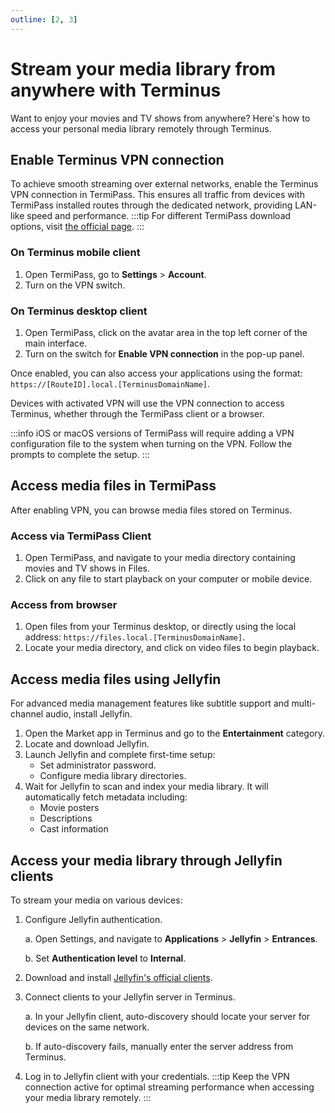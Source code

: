 ```yaml
---
outline: [2, 3]
---
```


# Stream your media library from anywhere with Terminus
Want to enjoy your movies and TV shows from anywhere? Here's how to access your personal media library remotely through Terminus.

## Enable Terminus VPN connection
To achieve smooth streaming over external networks, enable the Terminus VPN connection in TermiPass. This ensures all traffic from devices with TermiPass installed routes through the dedicated network, providing LAN-like speed and performance.
:::tip
For different TermiPass download options, visit [the official page](https://www.jointerminus.com/termipass).
:::

### On Terminus mobile client
1. Open TermiPass, go to **Settings** > **Account**.
2. Turn on the VPN switch.

### On Terminus desktop client
1. Open TermiPass, click on the avatar area in the top left corner of the main interface.
2. Turn on the switch for **Enable VPN connection** in the pop-up panel.

Once enabled, you can also access your applications using the format: `https://[RouteID].local.[TerminusDomainName]`.

Devices with activated VPN will use the VPN connection to access Terminus, whether through the TermiPass client or a browser.

:::info
iOS or macOS versions of TermiPass will require adding a VPN configuration file to the system when turning on the VPN. Follow the prompts to complete the setup.
:::

## Access media files in TermiPass
After enabling VPN, you can browse media files stored on Terminus.

### Access via TermiPass Client
1. Open TermiPass, and navigate to your media directory containing movies and TV shows in Files.
2. Click on any file to start playback on your computer or mobile device.

### Access from browser
1. Open files from your Terminus desktop, or directly using the local address: `https://files.local.[TerminusDomainName]`.
2. Locate your media directory, and click on video files to begin playback.

## Access media files using Jellyfin
For advanced media management features like subtitle support and multi-channel audio, install Jellyfin.

1. Open the Market app in Terminus and go to the **Entertainment** category.
2. Locate and download Jellyfin.
3. Launch Jellyfin and complete first-time setup:
   - Set administrator password.
   - Configure media library directories.
4. Wait for Jellyfin to scan and index your media library. It will automatically fetch metadata including:
   - Movie posters 
   - Descriptions 
   - Cast information

## Access your media library through Jellyfin clients
To stream your media on various devices:

1. Configure Jellyfin authentication. 
    
   a. Open Settings, and navigate to **Applications** > **Jellyfin** > **Entrances**.

   b. Set **Authentication level** to **Internal**.
2. Download and install [Jellyfin's official clients](https://jellyfin.org/downloads/).
3. Connect clients to your Jellyfin server in Terminus. 

   a. In your Jellyfin client, auto-discovery should locate your server for devices on the same network.

   b. If auto-discovery fails, manually enter the server address from Terminus.

4. Log in to Jellyfin client with your credentials.
:::tip
Keep the VPN connection active for optimal streaming performance when accessing your media library remotely.
:::
